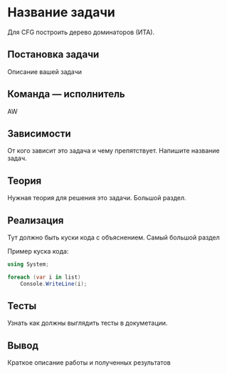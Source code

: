 ﻿# Название задачи
Для CFG построить дерево доминаторов (ИТА).

## Постановка задачи
Описание вашей задачи

## Команда — исполнитель
AW

## Зависимости
От кого зависит это задача и чему препятствует. Напишите название задач.

## Теория
Нужная теория для решения это задачи. Большой раздел.

## Реализация
Тут должно быть куски кода с объяснением. Самый большой раздел

Пример куска кода:
```csharp
using System;

foreach (var i in list)
    Console.WriteLine(i);
```

## Тесты
Узнать как должны выглядить тесты в докуметации.

## Вывод
Краткое описание работы и полученных результатов
